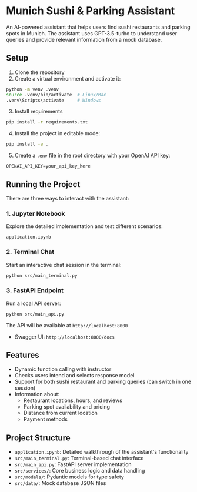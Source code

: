 # Munich Sushi & Parking Assistant

An AI-powered assistant that helps users find sushi restaurants and parking spots in Munich. The assistant uses GPT-3.5-turbo to understand user queries and provide relevant information from a mock database.

## Setup

1. Clone the repository
2. Create a virtual environment and activate it:
```bash
python -m venv .venv       
source .venv/bin/activate  # Linux/Mac
.venv\Scripts\activate     # Windows
```

3. Install requirements
```bash
pip install -r requirements.txt
```

4. Install the project in editable mode:
```bash
pip install -e .
```

5. Create a `.env` file in the root directory with your OpenAI API key:
```
OPENAI_API_KEY=your_api_key_here
```

## Running the Project

There are three ways to interact with the assistant:

### 1. Jupyter Notebook
Explore the detailed implementation and test different scenarios:
```file
application.ipynb
```

### 2. Terminal Chat
Start an interactive chat session in the terminal:
```bash
python src/main_terminal.py
```

### 3. FastAPI Endpoint
Run a local API server:
```bash
python src/main_api.py
```
The API will be available at `http://localhost:8000`

- Swagger UI: `http://localhost:8000/docs`

## Features

- Dynamic function calling with instructor
- Checks users intend and selects response model
- Support for both sushi restaurant and parking queries (can switch in one session)
- Information about:
  - Restaurant locations, hours, and reviews
  - Parking spot availability and pricing
  - Distance from current location
  - Payment methods

## Project Structure

- `application.ipynb`: Detailed walkthrough of the assistant's functionality
- `src/main_terminal.py`: Terminal-based chat interface
- `src/main_api.py`: FastAPI server implementation
- `src/services/`: Core business logic and data handling
- `src/models/`: Pydantic models for type safety
- `src/data/`: Mock database JSON files
